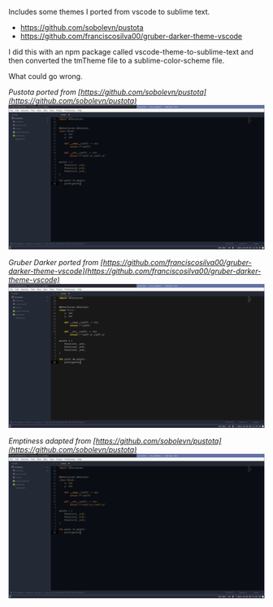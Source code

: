 Includes some themes I ported from vscode to sublime text.

- https://github.com/sobolevn/pustota
- https://github.com/franciscosilva00/gruber-darker-theme-vscode

I did this with an npm package called vscode-theme-to-sublime-text and then converted the tmTheme file to a sublime-color-scheme file.

What could go wrong.

*Pustota ported from [https://github.com/sobolevn/pustota](https://github.com/sobolevn/pustota)*
![pustota](https://raw.githubusercontent.com/BradleyKirton/stt_themes/main/pustota.png)

*Gruber Darker ported from [https://github.com/franciscosilva00/gruber-darker-theme-vscode](https://github.com/franciscosilva00/gruber-darker-theme-vscode)*
![gruber-darker](https://raw.githubusercontent.com/BradleyKirton/stt_themes/main/gruber_darker.png)

*Emptiness adapted from [https://github.com/sobolevn/pustota](https://github.com/sobolevn/pustota)*
![emptiness](https://raw.githubusercontent.com/BradleyKirton/stt_themes/main/emptiness.png)
